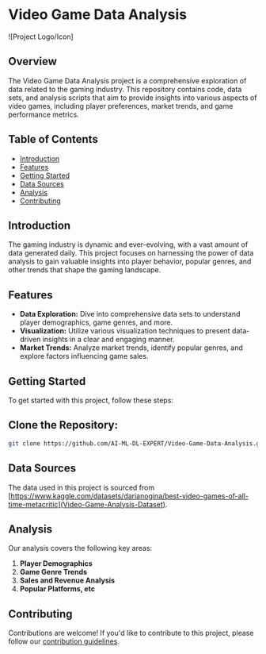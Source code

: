 # Video Game Data Analysis

![Project Logo/Icon]

## Overview

The Video Game Data Analysis project is a comprehensive exploration of data related to the gaming industry. This repository contains code, data sets, and analysis scripts that aim to provide insights into various aspects of video games, including player preferences, market trends, and game performance metrics.

## Table of Contents

- [Introduction](#introduction)
- [Features](#features)
- [Getting Started](#getting-started)
- [Data Sources](#data-sources)
- [Analysis](#analysis)
- [Contributing](#contributing)

## Introduction

The gaming industry is dynamic and ever-evolving, with a vast amount of data generated daily. This project focuses on harnessing the power of data analysis to gain valuable insights into player behavior, popular genres, and other trends that shape the gaming landscape.

## Features

- **Data Exploration:** Dive into comprehensive data sets to understand player demographics, game genres, and more.
- **Visualization:** Utilize various visualization techniques to present data-driven insights in a clear and engaging manner.
- **Market Trends:** Analyze market trends, identify popular genres, and explore factors influencing game sales.

## Getting Started

To get started with this project, follow these steps:

## **Clone the Repository:**
   ```bash
   git clone https://github.com/AI-ML-DL-EXPERT/Video-Game-Data-Analysis.git
   ```


## Data Sources

The data used in this project is sourced from [https://www.kaggle.com/datasets/darianogina/best-video-games-of-all-time-metacritic](Video-Game-Analysis-Dataset).

## Analysis

Our analysis covers the following key areas:

1. **Player Demographics**
2. **Game Genre Trends**
3. **Sales and Revenue Analysis**
4. **Popular Platforms, etc**


## Contributing

Contributions are welcome! If you'd like to contribute to this project, please follow our [contribution guidelines](CONTRIBUTING.md).
